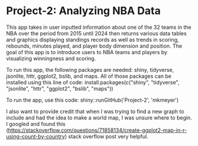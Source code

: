 # Project-2: Analyzing NBA Data

This app takes in user inputted information about one of the 32 teams in the NBA over the period from 2015 until 2024 then returns various data tables and graphics displaying standings records as well as trends in scoring, rebounds, minutes played, and player body dimension and position. The goal of this app is to introduce users to NBA teams and players by visualizing winningness and scoring. 

To run this app, the following packages are needed: shiny, tidyverse, jsonlite, httr, ggplot2, bslib, and maps. 
All of those packages can be installed using this line of code:  install.packages(c("shiny", "tidyverse", "jsonlite", "httr", "ggplot2", "bslib", "maps"))

To run the app, use this code: shiny::runGitHub('Project-2', 'mkmeyer')

I also want to provide credit that when I was trying to find a new graph to include and had the idea to make a world map, I was unsure where to begin. I googled and found this (https://stackoverflow.com/questions/71858134/create-ggplot2-map-in-r-using-count-by-country) stack overflow post very helpful.